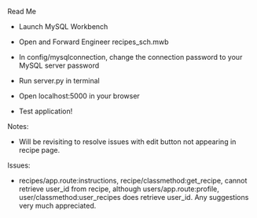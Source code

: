 Read Me


- Launch MySQL Workbench

- Open and Forward Engineer recipes_sch.mwb

- In config/mysqlconnection, change the connection password to your MySQL server password

- Run server.py in terminal

- Open localhost:5000 in your browser

- Test application!


Notes:
 - Will be revisiting to resolve issues with edit button not appearing in recipe page.

Issues:
 - recipes/app.route:instructions, recipe/classmethod:get_recipe, cannot retrieve user_id from recipe, although users/app.route:profile, user/classmethod:user_recipes does retrieve user_id. Any suggestions very much appreciated.